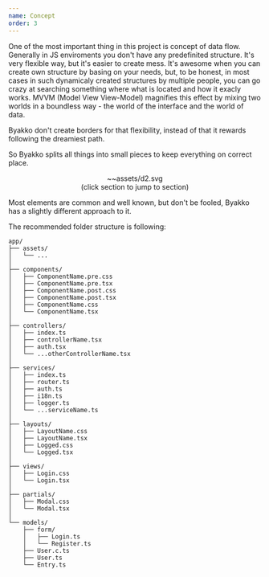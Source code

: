 ```yaml
---
name: Concept
order: 3
---
```


One of the most important thing in this project is concept of data flow. Generally in JS enviroments you don't have any predefinited structure. It's very flexible way, but it's easier to create mess. It's awesome when you can create own structure by basing on your needs, but, to be honest, in most cases in such dynamicaly created structures by multiple people, you can go crazy at searching something where what is located and how it exacly works. MVVM (Model View View-Model) magnifies this effect by mixing two worlds in a boundless way - the world of the interface and the world of data.

Byakko don't create borders for that flexibility, instead of that it rewards following the dreamiest path.

So Byakko splits all things into small pieces to keep everything on correct place.

<center>
    ~~assets/d2.svg<br/>
    (click section to jump to section)
</center>

Most elements are common and well known, but don't be fooled, Byakko has a slightly different approach to it.

The recommended folder structure is following:

```
app/
├── assets/
│   └── ...
│
├── components/
│   ├── ComponentName.pre.css
│   ├── ComponentName.pre.tsx
│   ├── ComponentName.post.css
│   ├── ComponentName.post.tsx
│   ├── ComponentName.css
│   └── ComponentName.tsx
│
├── controllers/
│   ├── index.ts
│   ├── controllerName.tsx
│   ├── auth.tsx
│   └── ...otherControllerName.tsx
│
├── services/
│   ├── index.ts
│   ├── router.ts
│   ├── auth.ts
│   ├── i18n.ts
│   ├── logger.ts
│   └── ...serviceName.ts
│
├── layouts/
│   ├── LayoutName.css
│   ├── LayoutName.tsx
│   ├── Logged.css
│   └── Logged.tsx
│
├── views/
│   ├── Login.css
│   └── Login.tsx
│
├── partials/
│   ├── Modal.css
│   └── Modal.tsx
│
└── models/
    ├── form/
    │   ├── Login.ts
    │   └── Register.ts
    ├── User.c.ts
    ├── User.ts
    └── Entry.ts
```